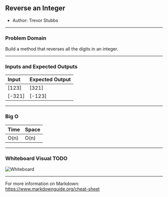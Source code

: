## Reverse an Integer

- Author: Trevor Stubbs

---

### Problem Domain
Build a method that reverses all the digits in an integer.

---

### Inputs and Expected Outputs

| Input | Expected Output |
| :----------- | :----------- |
| [123] | [321] |
| [-321] | [-123] |


---

### Big O


| Time | Space |
| :----------- | :----------- |
| O(n) | O(n) |


---


### Whiteboard Visual TODO
![Whiteboard](../assets/ReversIntWhiteboard.png) 



---

For more information on Markdown: https://www.markdownguide.org/cheat-sheet